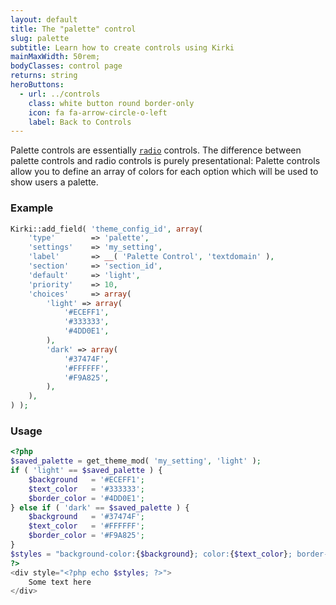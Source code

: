 ```yaml
---
layout: default
title: The "palette" control
slug: palette
subtitle: Learn how to create controls using Kirki
mainMaxWidth: 50rem;
bodyClasses: control page
returns: string
heroButtons:
  - url: ../controls
    class: white button round border-only
    icon: fa fa-arrow-circle-o-left
    label: Back to Controls
---
```


Palette controls are essentially [`radio`](radio) controls. The difference between palette controls and radio controls is purely presentational: Palette controls allow you to define an array of colors for each option which will be used to show users a palette.

### Example

```php
Kirki::add_field( 'theme_config_id', array(
	'type'        => 'palette',
	'settings'    => 'my_setting',
	'label'       => __( 'Palette Control', 'textdomain' ),
	'section'     => 'section_id',
	'default'     => 'light',
	'priority'    => 10,
	'choices'     => array(
		'light' => array(
			'#ECEFF1',
			'#333333',
			'#4DD0E1',
		),
		'dark' => array(
			'#37474F',
			'#FFFFFF',
			'#F9A825',
		),
	),
) );
```

### Usage

```php
<?php
$saved_palette = get_theme_mod( 'my_setting', 'light' );
if ( 'light' == $saved_palette ) {
	$background   = '#ECEFF1';
	$text_color   = '#333333';
	$border_color = '#4DD0E1';
} else if ( 'dark' == $saved_palette ) {
	$background   = '#37474F';
	$text_color   = '#FFFFFF';
	$border_color = '#F9A825';
}
$styles = "background-color:{$background}; color:{$text_color}; border-color:{$border_color};";
?>
<div style="<?php echo $styles; ?>">
	Some text here
</div>
```
